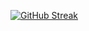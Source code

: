


[![GitHub Streak](https://streak-stats.demolab.com/?user=nanw1103)](https://git.io/streak-stats)
